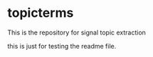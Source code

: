 # topicterms
This is the repository for signal topic extraction

this is just for testing the readme file.
